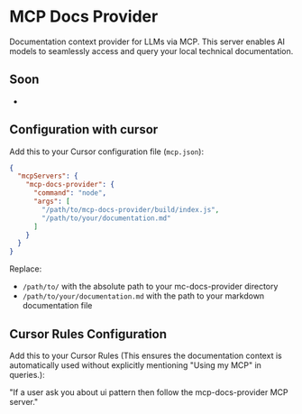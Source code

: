 # MCP Docs Provider

Documentation context provider for LLMs via MCP. This server enables AI models to seamlessly access and query your local technical documentation.

## Soon
-

## Configuration with cursor

Add this to your Cursor configuration file (`mcp.json`):

```json
{
  "mcpServers": {
    "mcp-docs-provider": {
      "command": "node",
      "args": [
        "/path/to/mcp-docs-provider/build/index.js",
        "/path/to/your/documentation.md"
      ]
    }
  }
}
```

Replace:
- `/path/to/` with the absolute path to your mc-docs-provider directory
- `/path/to/your/documentation.md` with the path to your markdown documentation file

## Cursor Rules Configuration

Add this to your Cursor Rules (This ensures the documentation context is automatically used without explicitly mentioning "Using my MCP" in queries.):

"If a user ask you about ui pattern then follow the mcp-docs-provider MCP server."
